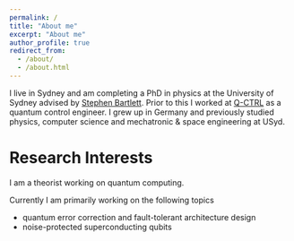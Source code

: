 ```yaml
---
permalink: /
title: "About me"
excerpt: "About me"
author_profile: true
redirect_from: 
  - /about/
  - /about.html
---
```


I live in Sydney and am completing a PhD in physics at the University of Sydney advised by [Stephen Bartlett](https://scholar.google.com.au/citations?user=eL6YI1wAAAAJ&hl=en). Prior to this I worked at [Q-CTRL](https://q-ctrl.com) as a quantum control engineer. I grew up in Germany and previously studied physics, computer science and mechatronic & space engineering at USyd.



Research Interests
======
I am a theorist working on quantum computing. 

Currently I am primarily working on the following topics
* quantum error correction and fault-tolerant architecture design
* noise-protected superconducting qubits

